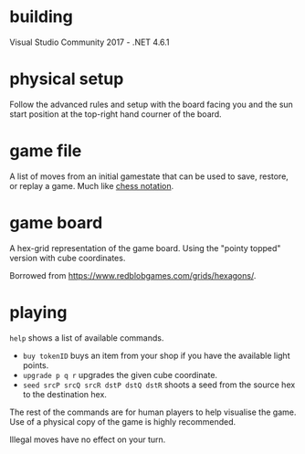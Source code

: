 # building
Visual Studio Community 2017 - .NET 4.6.1

# physical setup
Follow the advanced rules and setup with the board facing you and the sun start position at the top-right hand courner of the board.

# game file
A list of moves from an initial gamestate that can be used to save, restore, or replay a game. Much like [chess notation](https://en.wikipedia.org/wiki/Chess_notation).

# game board
A hex-grid representation of the game board. Using the "pointy topped" version with cube coordinates.

Borrowed from https://www.redblobgames.com/grids/hexagons/.

# playing
`help` shows a list of available commands.
 - `buy tokenID` buys an item from your shop if you have the available light points.
 - `upgrade p q r` upgrades the given cube coordinate.
 - `seed srcP srcQ srcR dstP dstQ dstR` shoots a seed from the source hex to the destination hex.
 
The rest of the commands are for human players to help visualise the game. Use of a physical copy of the game is highly recommended.

Illegal moves have no effect on your turn.
